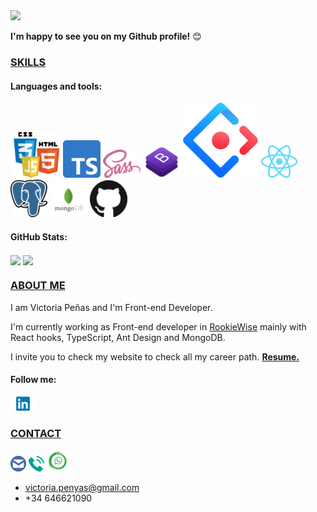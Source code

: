<!--
**victoriapenasmiro/victoriapenasmiro** is a ✨ _special_ ✨ repository because its `README.md` (this file) appears on your GitHub profile.

Here are some ideas to get you started:

- 🔭 I’m currently working on ...
- 🌱 I’m currently learning ...
- 👯 I’m looking to collaborate on ...
- 🤔 I’m looking for help with ...
- 💬 Ask me about ...
- 📫 How to reach me: ...
- 😄 Pronouns: ...
- ⚡ Fun fact: ...
-->

<img src="https://media.giphy.com/media/26xBukhJ0i8KXADYc/giphy.gif" height="170">

**I'm happy to see you on my Github profile!** 😊

### <ins>SKILLS</ins>

#### Languages and tools:

<code>![html5-css3-js](https://github.com/victoriapenasmiro/victoriapenasmiro/blob/main/images/html-js-css.png)</code>
<code>![typescript](https://github.com/victoriapenasmiro/victoriapenasmiro/blob/main/images/TypeScript.png)</code>
<code>![sass](https://github.com/victoriapenasmiro/victoriapenasmiro/blob/main/images/sass.png)</code>
<code>![bootstrap](https://github.com/victoriapenasmiro/victoriapenasmiro/blob/main/images/bootstrap.png)</code>
<code>![antd](https://github.com/victoriapenasmiro/victoriapenasmiro/blob/main/images/antd.svg)</code>
<code>![react](https://github.com/victoriapenasmiro/victoriapenasmiro/blob/main/images/react.png)</code>
<code>![psql](https://github.com/victoriapenasmiro/victoriapenasmiro/blob/main/images/psql.png)</code>
<code>![mongo](https://github.com/victoriapenasmiro/victoriapenasmiro/blob/main/images/mongoDB.png)</code>
<code>![github](https://github.com/victoriapenasmiro/victoriapenasmiro/blob/main/images/github.png)</code>

#### GitHub Stats:

<img align="center" src="https://github-readme-stats.vercel.app/api/top-langs/?username=victoriapenasmiro&layout=compact&hide_title=true" height="150"/> <img align="center" src="https://github-readme-stats.vercel.app/api?username=victoriapenasmiro&show_icons=true&theme=radical&hide_title=true&show_icons=true&count_private=true" height="150"/>

### <ins>ABOUT ME</ins>
I am Victoria Peñas and I'm Front-end Developer.

I'm currently working as Front-end developer in [RookieWise](https://rookiewise.com/) mainly with React hooks, TypeScript, Ant Design and MongoDB.

I invite you to check my website to check all my career path. <a href="https://victoriapenasmiro.github.io/resume/" target="_blank"><strong> Resume.</strong></a>

#### Follow me:

[![Linkedin](https://github.com/victoriapenasmiro/victoriapenasmiro/blob/main/images/linkedin.png)](https://www.linkedin.com/in/victoriapenas/) 

### <ins>CONTACT</ins>
<a href="mailto:victoria.penyas@gmail.com">![Email](https://github.com/victoriapenasmiro/victoriapenasmiro/blob/main/images/email.png)</a>
[![Phone](https://github.com/victoriapenasmiro/victoriapenasmiro/blob/main/images/phone.png)](tel:+34646621090)
<a href="https://api.whatsapp.com/send?phone=34646621090" target="_blank">![WhatssApp](https://github.com/victoriapenasmiro/victoriapenasmiro/blob/main/images/whatssapp.png)</a>

* victoria.penyas@gmail.com
* +34 646621090
